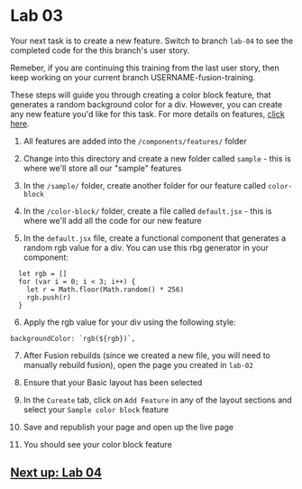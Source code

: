 # Lab 03
Your next task is to create a new feature. Switch to branch `lab-04` to see the completed code for the this branch's user story.

Remeber, if you are continuing this training from the last user story, then keep working on your current branch USERNAME-fusion-training.

These steps will guide you through creating a color block feature, that generates a random background color for a div. However, you can create any new feature you'd like for this task. For more details on features, [click here](https://redirector.arcpublishing.com/alc/arc-products/pagebuilder/fusion/documentation/recipes/creating-feature-component.md?version=2.6).

1. All features are added into the `/components/features/` folder

2. Change into this directory and create a new folder called `sample` - this is where we'll store all our "sample" features

3. In the `/sample/` folder, create another folder for our feature called `color-block`

4. In the `/color-block/` folder, create a file called `default.jsx` - this is where we'll add all the code for our new feature

5. In the `default.jsx` file, create a functional component that generates a random rgb value for a div. You can use this rbg generator in your component:
```
  let rgb = []
  for (var i = 0; i < 3; i++) {
    let r = Math.floor(Math.random() * 256)
    rgb.push(r)
  }
```

6. Apply the rgb value for your div using the following style:
```
backgroundColor: `rgb(${rgb})`,
```

7. After Fusion rebuilds (since we created a new file, you will need to manually rebuild fusion), open the page you created in `lab-02`

8. Ensure that your Basic layout has been selected

9. In the `Cureate` tab, click on `Add Feature` in any of the layout sections and select your `Sample color block` feature

10. Save and republish your page and open up the live page

11. You should see your color block feature

## [Next up: Lab 04](https://github.com/wapopartners/Fusion-Training-User-Stories/tree/lab-04)
